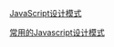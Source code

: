 [JavaScript设计模式](https://juejin.im/post/59df4f74f265da430f311909)

[常用的Javascript设计模式](http://blog.jobbole.com/29454/)